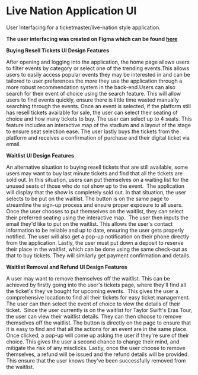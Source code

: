 # Live Nation Application UI
User Interfacing for a ticketmaster/live-nation style application.

**The user interfacing was created on Figma which can be found [here](https://www.figma.com/proto/5oAkoB4gOaqZIPPo4cjF8v/Live-Nation-Mock-Up?node-id=1-2&node-type=canvas&scaling=min-zoom&content-scaling=fixed&page-id=0%3A1)**


**Buying Resell Tickets UI Design Features**

After opening and logging into the application, the home page allows users to filter events by category or select one of the trending events. ​
This allows users to easily access popular events they may be interested in and can be tailored to user preferences the more they use the application through a more robust recommendation system in the back-end.​
Users can also search for their event of choice using the search feature. This will allow users to find events quickly, ensure there is little time wasted manually searching through the events.​
Once an event is selected, if the platform still has resell tickets available for sale, the user can select their seating of choice and how many tickets to buy. The user can select up to 4 seats. This feature includes an interactive map of the stadium and a layout of the stage to ensure seat selection ease.​
The user lastly buys the tickets from the platform and receives a confirmation of purchase and their digital ticket via email.


**Waitlist UI Design Features​**

An alternative situation to buying resell tickets that are still available, some users may want to buy last minute tickets and find that all the tickets are sold out. In this situation, users can put themselves on a waiting list for the unused seats of those who do not show up to the event. ​
The application will display that the show is completely sold out. In that situation, the user selects to be put on the waitlist.​
The button is on the same page to streamline the sign-up process and ensure proper exposure to all users. ​
Once the user chooses to put themselves on the waitlist, they can select their preferred seating using the interactive map. ​
The user then inputs the email they'd like to put on the waitlist. This allows the user's contact information to be reliable and up to date, ensuring the user gets properly notified. The user will also get a pop-up notification on their phone directly from the application.​
Lastly, the user must put down a deposit to reserve their place in the waitlist, which can be done using the same check-out as that to buy tickets. They will similarly get payment confirmation and details.


**Waitlist Removal and Refund UI Design Features​**

A user may want to remove themselves off the waitlist. This can be achieved by firstly going into the user's tickets page, where they'll find all the ticket's they've bought for upcoming events. ​
This gives the user a comprehensive location to find all their tickets for easy ticket management.​
The user can then select the event of choice to view the details of their ticket. ​
Since the user currently is on the waitlist for Taylor Swift's Eras Tour, the user can view their waitlist details. They can then choose to remove themselves off the waitlist. The button is directly on the page to ensure that it is easy to find and that all the actions for an event are in the same place.​
Once clicked, a pop-up will come up asking the user if they're sure of their choice. This gives the user a second chance to change their mind, and mitigate the risk of any misclicks.​
Lastly, once the user choose to remove themselves, a refund will be issued and the refund details will be provided. This ensure that the user knows they've been successfully removed from the waitlist.

